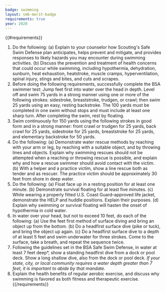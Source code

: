 ```yaml
---
badge: swimming
layout: smb-merit-badge
requirements: true
year: 2020
---
```


{{#requirements}}
1. Do the following:
    (a) Explain to your counselor how Scouting's Safe Swim Defense plan anticipates, helps prevent and mitigate, and provides responses to likely hazards you may encounter during swimming activities.
    (b) Discuss the prevention and treatment of health concerns that could occur while swimming, including hypothermia, dehydration, sunburn, heat exhaustion, heatstroke, muscle cramps, hyperventilation, spinal injury, stings and bites, and cuts and scrapes.
2. Before doing the following requirements, successfully complete the BSA swimmer test: Jump feet first into water over the head in depth. Level off and swim 75 yards in a strong manner using one or more of the following strokes: sidestroke, breaststroke, trudgen, or crawl; then swim 25 yards using an easy, resting backstroke. The 100 yards must be completed in one swim without stops and must include at least one sharp turn. After completing the swim, rest by floating.
3. Swim continuously for 150 yards using the following strokes in good form and in a strong manner: front crawl or trudgen for 25 yards, back crawl for 25 yards, sidestroke for 25 yards, breaststroke for 25 yards, and elementary backstroke for 50 yards.
4. Do the following:
    (a) Demonstrate water rescue methods by reaching with your arm or leg, by reaching with a suitable object, and by throwing lines and objects. Explain why swimming rescues should not be attempted when a reaching or throwing rescue is possible, and explain why and how a rescue swimmer should avoid contact with the victim.
    (b) With a helper and a practice victim, show a line rescue both as tender and as rescuer. The practice victim should be approximately 30 feet from shore in deep water.
5. Do the following:
    (a) Float face up in a resting position for at least one minute.
    (b) Demonstrate survival floating for at least five minutes.
    (c) While wearing a properly fitted U.S. Coast Guard–approved life jacket, demonstrate the HELP and huddle positions. Explain their purposes.
    (d) Explain why swimming or survival floating will hasten the onset of hypothermia in cold water.
6. In water over your head, but not to exceed 10 feet, do each of the following:
    (a) Use the feet first method of surface diving and bring an object up from the bottom.
    (b) Do a headfirst surface dive (pike or tuck), and bring the object up again.
    (c) Do a headfirst surface dive to a depth of at least 5 feet and swim underwater for three strokes. Come to the surface, take a breath, and repeat the sequence twice.
7. Following the guidelines set in the BSA Safe Swim Defense, in water at least 7 feet deep*, show a standing headfirst dive from a dock or pool deck. Show a long shallow dive, also from the dock or pool deck.
    *If your state, city, or local community requires a water depth greater than 7 feet, it is important to abide by that mandate.*
8. Explain the health benefits of regular aerobic exercise, and discuss why swimming is favored as both fitness and therapeutic exercise.
{{/requirements}}
